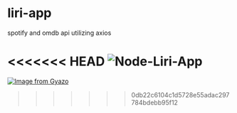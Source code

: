 # liri-app
spotify and omdb api utilizing axios

<<<<<<< HEAD
<img src="/1f4e783b9bb8fe843633be161df9c27.gif" alt="Node-Liri-App" style="max-width:100%;">
=======
[![Image from Gyazo](https://i.gyazo.com/31f4e783b9bb8fe843633be161df9c27.gif)](https://gyazo.com/31f4e783b9bb8fe843633be161df9c27)
>>>>>>> 0db22c6104c1d5728e55adac297784bdebb95f12
